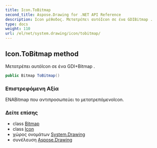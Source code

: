 ```yaml
---
title: Icon.ToBitmap
second_title: Aspose.Drawing for .NET API Reference
description: Icon μέθοδος. Μετατρέπει αυτόIcon σε ένα GDIBitmap .
type: docs
weight: 110
url: /el/net/system.drawing/icon/tobitmap/
---
```

## Icon.ToBitmap method

Μετατρέπει αυτόIcon σε ένα GDI+Bitmap .

```csharp
public Bitmap ToBitmap()
```

### Επιστρεφόμενη Αξία

ΕΝΑBitmap που αντιπροσωπεύει το μετατρεπόμενοIcon.

### Δείτε επίσης

* class [Bitmap](../../bitmap/)
* class [Icon](../)
* χώρος ονομάτων [System.Drawing](../../icon/)
* συνέλευση [Aspose.Drawing](../../../)


